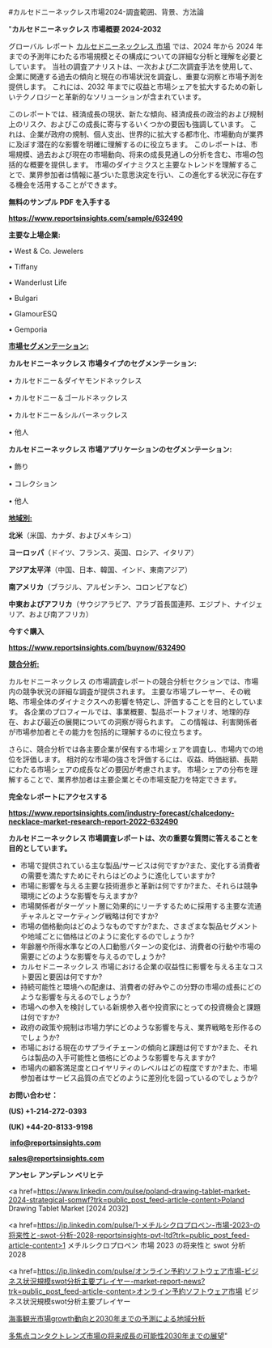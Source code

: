 #カルセドニーネックレス市場2024-調査範囲、背景、方法論

"<strong>カルセドニーネックレス 市場概要 2024-2032</strong>

グローバル レポート <a href=https://www.reportsinsights.com/sample/632490>カルセドニーネックレス 市場</a> では、2024 年から 2024 年までの予測年にわたる市場規模とその構成についての詳細な分析と理解を必要としています。 当社の調査アナリストは、一次および二次調査手法を使用して、企業に関連する過去の傾向と現在の市場状況を調査し、重要な洞察と市場予測を提供します。 これには、2032 年までに収益と市場シェアを拡大​​するための新しいテクノロジーと革新的なソリューションが含まれています。

このレポートでは、経済成長の現状、新たな傾向、経済成長の政治的および規制上のリスク、およびこの成長に寄与するいくつかの要因も強調しています。 これは、企業が政府の規制、個人支出、世界的に拡大する都市化、市場動向が業界に及ぼす潜在的な影響を明確に理解するのに役立ちます。 このレポートは、市場規模、過去および現在の市場動向、将来の成長見通しの分析を含む、市場の包括的な概要を提供します。 市場のダイナミクスと主要なトレンドを理解することで、業界参加者は情報に基づいた意思決定を行い、この進化する状況に存在する機会を活用することができます。

<strong><b>無料のサンプル PDF を入手する</b></strong>

<a href=https://www.reportsinsights.com/sample/632490><strong><u>https://www.reportsinsights.com/sample/632490</u></strong></a>

<strong>主要な上場企業:</strong>

• West & Co. Jewelers

• Tiffany

• Wanderlust Life

• Bulgari

• GlamourESQ

• Gemporia

<strong><u>市場セグメンテーション</u></strong><strong><u>:</u></strong>

<strong>カルセドニーネックレス 市場タイプのセグメンテーション:</strong>

• カルセドニー＆ダイヤモンドネックレス

• カルセドニー＆ゴールドネックレス

• カルセドニー＆シルバーネックレス

• 他人

<strong>カルセドニーネックレス 市場アプリケーションのセグメンテーション:</strong>

• 飾り

• コレクション

• 他人

<strong><u>地域別</u></strong><strong><u>:</u></strong>

<strong>北米</strong>（米国、カナダ、およびメキシコ）

<strong>ヨーロッパ</strong>（ドイツ、フランス、英国、ロシア、イタリア）

<strong>アジア太平洋</strong>（中国、日本、韓国、インド、東南アジア）

<strong>南アメリカ</strong>（ブラジル、アルゼンチン、コロンビアなど）

<strong>中東およびアフリカ</strong>（サウジアラビア、アラブ首長国連邦、エジプト、ナイジェリア、および南アフリカ）

<strong>今すぐ購入</strong>

<a href=https://www.reportsinsights.com/buynow/632490><strong><u>https://www.reportsinsights.com/buynow/632490</u></strong></a>

<strong><u>競合分析:</u></strong>

カルセドニーネックレス の市場調査レポートの競合分析セクションでは、市場内の競争状況の詳細な調査が提供されます。 主要な市場プレーヤー、その戦略、市場全体のダイナミクスへの影響を特定し、評価することを目的としています。 各企業のプロフィールでは、事業概要、製品ポートフォリオ、地理的存在、および最近の展開についての洞察が得られます。 この情報は、利害関係者が市場参加者とその能力を包括的に理解するのに役立ちます。

さらに、競合分析では各主要企業が保有する市場シェアを調査し、市場内での地位を評価します。 相対的な市場の強さを評価するには、収益、時価総額、長期にわたる市場シェアの成長などの要因が考慮されます。 市場シェアの分布を理解することで、業界参加者は主要企業とその市場支配力を特定できます。

<strong>完全なレポートにアクセスする</strong>

<a href=https://www.reportsinsights.com/industry-forecast/chalcedony-necklace-market-research-report-2022-632490><strong><u><b>https://www.reportsinsights.com/industry-forecast/chalcedony-necklace-market-research-report-2022-632490</b></u></strong></a>

<strong><b>カルセドニーネックレス 市場調査レポートは、次の重要な質問に答えることを目的としています。</b></strong>
<ul>
  <li>市場で提供されている主な製品/サービスは何ですか?また、変化する消費者の需要を満たすためにそれらはどのように進化していますか?</li>
  <li>市場に影響を与える主要な技術進歩と革新は何ですか?また、それらは競争環境にどのような影響を与えますか?</li>
  <li>市場関係者がターゲット層に効果的にリーチするために採用する主要な流通チャネルとマーケティング戦略は何ですか?</li>
  <li>市場の価格動向はどのようなものですか?また、さまざまな製品セグメントや地域ごとに価格はどのように変化するのでしょうか?</li>
  <li>年齢層や所得水準などの人口動態パターンの変化は、消費者の行動や市場の需要にどのような影響を与えるのでしょうか?</li>
  <li>カルセドニーネックレス 市場における企業の収益性に影響を与える主なコスト要因と要因は何ですか?</li>
  <li>持続可能性と環境への配慮は、消費者の好みやこの分野の市場の成長にどのような影響を与えるのでしょうか?</li>
  <li>市場への参入を検討している新規参入者や投資家にとっての投資機会と課題は何ですか?</li>
  <li>政府の政策や規制は市場力学にどのような影響を与え、業界戦略を形作るのでしょうか?</li>
  <li>市場における現在のサプライチェーンの傾向と課題は何ですか?また、それらは製品の入手可能性と価格にどのような影響を与えますか?</li>
  <li>市場内の顧客満足度とロイヤリティのレベルはどの程度ですか?また、市場参加者はサービス品質の点でどのように差別化を図っているのでしょうか?</li>
</ul>
<strong>お問い合わせ：</strong>

<strong>(US) +1-214-272-0393</strong>

<strong>(UK) +44-20-8133-9198</strong>

<strong> </strong><a href=info@reportsinsights.com><strong><u>info@reportsinsights.com</u></strong></a>

<a href=sales@reportsinsights.com><strong><u>sales@reportsinsights.com</u></strong></a>

<strong>アンセレ アンデレン ベリヒテ</strong>

<a href=https://www.linkedin.com/pulse/poland-drawing-tablet-market-2024-strategical-somwf?trk=public_post_feed-article-content>Poland Drawing Tablet Market [2024 2032]</a>

<a href=https://jp.linkedin.com/pulse/1-メチルシクロプロペン-市場-2023-の将来性と-swot-分析-2028-reportsinsights-pvt-ltd?trk=public_post_feed-article-content>1 メチルシクロプロペン 市場 2023 の将来性と swot 分析 2028</a>

<a href=https://jp.linkedin.com/pulse/オンライン予約ソフトウェア市場-ビジネス状況規模swot分析主要プレイヤー-market-report-news?trk=public_post_feed-article-content>オンライン予約ソフトウェア市場 ビジネス状況規模swot分析主要プレイヤー</a>

<a href=https://www.linkedin.com/pulse/海事観光市場growth動向と2030年までの予測による地域分析-reports-insights-expert-h1jgf/>海事観光市場growth動向と2030年までの予測による地域分析</a>

<a href=https://www.linkedin.com/pulse/多焦点コンタクトレンズ市場の将来成長の可能性2030年までの展望-reportsinsights-pvt-ltd-bqu3f/>多焦点コンタクトレンズ市場の将来成長の可能性2030年までの展望</a>"
